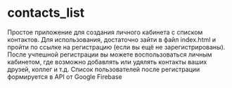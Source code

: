 # contacts_list

Простое приложение для создания личного кабинета с списком контактов.
Для использования, достаточно зайти в файл index.html и пройти по ссылке на регистрацию (если вы ещё не зарегистрированы).
После учпешной регистрации вы можете воспользоваться личным кабинетом, где возможно добавлять или удялять контакты ваших друзей, коллег и т.д.
Список пользователей после регистрации формируется в API от Google Firebase
